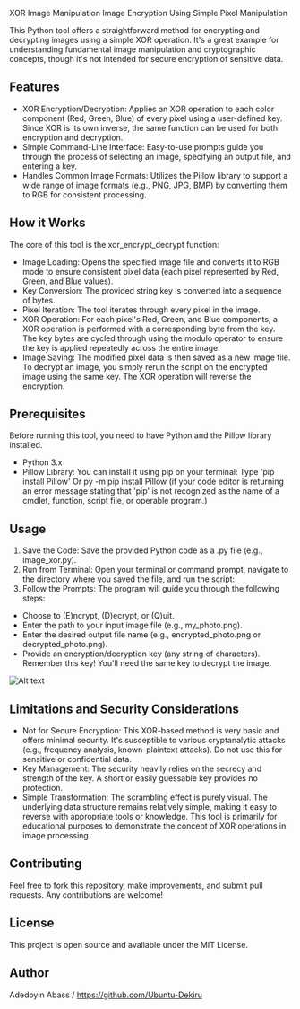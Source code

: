 XOR Image Manipulation
Image Encryption Using Simple Pixel Manipulation

This Python tool offers a straightforward method for encrypting and decrypting images using a simple XOR operation. It's a great example for understanding fundamental image manipulation and cryptographic concepts, though it's not intended for secure encryption of sensitive data.

## Features
* XOR Encryption/Decryption: Applies an XOR operation to each color component (Red, Green, Blue) of every pixel using a user-defined key. Since XOR is its own inverse, the same function can be used for both encryption and decryption.
* Simple Command-Line Interface: Easy-to-use prompts guide you through the process of selecting an image, specifying an output file, and entering a key.
* Handles Common Image Formats: Utilizes the Pillow library to support a wide range of image formats (e.g., PNG, JPG, BMP) by converting them to RGB for consistent processing.

## How it Works
The core of this tool is the xor_encrypt_decrypt function:

* Image Loading: Opens the specified image file and converts it to RGB mode to ensure consistent pixel data (each pixel represented by Red, Green, and Blue values).
* Key Conversion: The provided string key is converted into a sequence of bytes.
* Pixel Iteration: The tool iterates through every pixel in the image.
* XOR Operation: For each pixel's Red, Green, and Blue components, a XOR operation is performed with a corresponding byte from the key. The key bytes are cycled through using the modulo operator to ensure the key is applied repeatedly across the entire image.
* Image Saving: The modified pixel data is then saved as a new image file.
To decrypt an image, you simply rerun the script on the encrypted image using the same key. The XOR operation will reverse the encryption.

## Prerequisites
Before running this tool, you need to have Python and the Pillow library installed.
* Python 3.x
* Pillow Library: You can install it using pip on your terminal: 
Type 'pip install Pillow'
Or py -m pip install Pillow (if your code editor is returning an error message stating that 'pip' is not recognized as the name of a cmdlet, function, script file, or operable program.)

## Usage
1. Save the Code: Save the provided Python code as a .py file (e.g., image_xor.py).
2. Run from Terminal: Open your terminal or command prompt, navigate to the directory where you saved the file, and run the script:
3. Follow the Prompts: The program will guide you through the following steps:

  * Choose to (E)ncrypt, (D)ecrypt, or (Q)uit.
  * Enter the path to your input image file (e.g., my_photo.png).
  * Enter the desired output file name (e.g., encrypted_photo.png or decrypted_photo.png).
  * Provide an encryption/decryption key (any string of characters). Remember this key! You'll need the same key to decrypt the image.
 
 ![Alt text](https://github.com/Ubuntu-Dekiru/PRODIGY_CS_02/blob/main/screenshots/Screenshot%202025-06-12%20033427.png)

## Limitations and Security Considerations
* Not for Secure Encryption: This XOR-based method is very basic and offers minimal security. It's susceptible to various cryptanalytic attacks (e.g., frequency analysis, known-plaintext attacks). Do not use this for sensitive or confidential data.
* Key Management: The security heavily relies on the secrecy and strength of the key. A short or easily guessable key provides no protection.
* Simple Transformation: The scrambling effect is purely visual. The underlying data structure remains relatively simple, making it easy to reverse with appropriate tools or knowledge.
This tool is primarily for educational purposes to demonstrate the concept of XOR operations in image processing.

## Contributing
Feel free to fork this repository, make improvements, and submit pull requests. Any contributions are welcome!

## License
This project is open source and available under the MIT License.

## Author
Adedoyin Abass / https://github.com/Ubuntu-Dekiru
